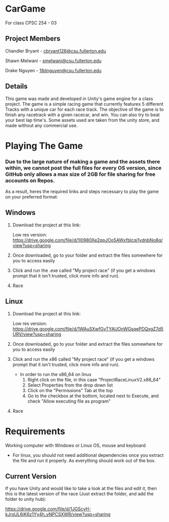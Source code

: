 # CarGame
For class CPSC 254 - 03

## Project Members
Chandler Bryant - cbryant126@csu.fullerton.edu

Shawn Melwani - smelwani@csu.fullerton.edu

Drake Nguyen - 18dnguyen@csu.fullerton.edu

## Details
This game was made and developed in Unity's game engine for a class project. The game is a simple racing game that currently features 5 different Tracks with a unique car for each race track.
The objective of the game is to finish any racetrack with a given racecar, and win. You can also try to beat your best lap time's.
Some assets used are taken from the unity store, and made without any commercial use.

# Playing The Game
### Due to the large nature of making a game and the assets there within, we cannot post the full files for every OS version, since GitHub only allows a max size of 2GB for file sharing for free accounts on Repos.
As a result, heres the required links and steps necessary to play the game on your preferred format:
## Windows
1. Download the project at this link:  

     Low res version: https://drive.google.com/file/d/1I0980Xe2qpJOo5AWxfblcqj1vdnbNo8q/view?usp=sharing
     

2. Once downloaded, go to your folder and extract the files somewhere for you to access easily
3. Click and run the .exe called "My project race" (if you get a windows prompt that it isn't trusted, click more info and run).
4. Race

## Linux
1. Download the project at this link:  

      Low res version: https://drive.google.com/file/d/1WAuSXwfGvTYAUOnWGsqePDQxgZ7d5URV/view?usp=sharing
     

2. Once downloaded, go to your folder and extract the files somewhere for you to access easily
3. Click and run the x86 called "My project race" (if you get a windows prompt that it isn't trusted, click more info and run).
   - In order to run the x86_64 on linux
     1. Right click on the file, in this case "ProjectRaceLinuxV2.x86_64"
     2. Select Properties from the drop down list
     3. Click on the "Permissions" Tab at the top
     4. Go to the checkbox at the bottom, located next to Execute, and check "Allow executing file as program"
 4. Race


# Requirements
Working computer with Windows or Linux OS, mouse and keyboard
 - For linux, you should not need additional dependencies once you extract the file and run it properly. As everything should work out of the box.
 
## Current Version
If you have Unity and would like to take a look at the files and edit it, then this is the latest version of the race (Just extract the folder, and add the folder to unity hub):

https://drive.google.com/file/d/1JGScyH-kJrsUL6iK6z1Yy4h_yNPCSXWR/view?usp=sharing
